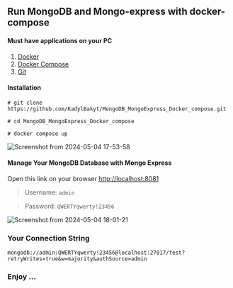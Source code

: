 ## Run MongoDB and Mongo-express with docker-compose

#### Must have applications on your PC

  1. [Docker](https://www.docker.com/get-started/)
  2. [Docker Compose](https://docs.docker.com/compose/install/)
  3. [Git](https://git-scm.com/downloads)
     
#### Installation
  
  `# git clone https://github.com/KadylBakyt/MongoDB_MongoExpress_Docker_compose.git`
  
  `# cd MongoDB_MongoExpress_Docker_compose`
  
  `# docker compose up`


  ![Screenshot from 2024-05-04 17-53-58](https://github.com/KadylBakyt/MongoDB_MongoExpress_Docker_compose/assets/168426067/4eadeba8-4112-4fa6-892a-dfc53c2a6e93)


#### Manage Your MongoDB Database with Mongo Express  
  
  Open this link on your browser [http://localhost:8081](http://localhost:8081)
  
  >  Username: `admin`

  >  Password: `QWERTYqwerty!23456`


 ![Screenshot from 2024-05-04 18-01-21](https://github.com/KadylBakyt/MongoDB_MongoExpress_Docker_compose/assets/168426067/092b4e83-a71c-4850-b0ac-f71e7042a06f)


### Your Connection String
  `mongodb://admin:QWERTYqwerty!23456@localhost:27017/test?retryWrites=true&w=majority&authSource=admin`

### Enjoy ...

